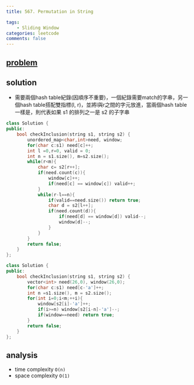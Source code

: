 ```yaml
---
title: 567. Permutation in String

tags:  
    - Sliding Window
categories: leetcode
comments: false
---
```



## [problem](https://leetcode.com/problems/permutation-in-string/)


## solution
- 需要兩個hash table紀錄(因順序不重要)，一個紀錄需要match的字串，另一個hash table搭配雙指標(l, r)，並將l與r之間的字元放進，當兩個hash table一樣是，則代表如果 s1 的排列之一是 s2 的子字串

```c++
class Solution {
public:
    bool checkInclusion(string s1, string s2) {
        unordered_map<char,int>need, window;
        for(char c:s1) need[c]++;
        int l =0,r=0, valid = 0;
        int n = s1.size(), m=s2.size();
        while(r<m){
            char c= s2[r++];
            if(need.count(c)){
                window[c]++;
                if(need[c] == window[c]) valid++;
            }
            while(r-l==n){
                if(valid==need.size()) return true;
                char d = s2[l++];
                if(need.count(d)){
                    if(need[d] == window[d]) valid--;
                    window[d]--;
                }
            }
        }
        return false;        
    }
};
```

```c++
class Solution {
public:
    bool checkInclusion(string s1, string s2) {
        vector<int> need(26,0), window(26,0);
        for(char c:s1) need[c-'a']++;
        int n =s1.size(), m = s2.size();
        for(int i=0;i<m;++i){
            window[s2[i]-'a']++;
            if(i>=n) window[s2[i-n]-'a']--;
            if(window==need) return true;
        }
        return false;
    }
};
```

## analysis
- time complexity `O(n)`
- space complexity `O(1)`